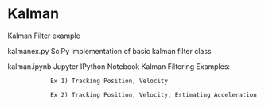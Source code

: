 # Kalman
Kalman Filter example

kalmanex.py  SciPy implementation of basic kalman filter class

kalman.ipynb   Jupyter IPython Notebook Kalman Filtering Examples:

                Ex 1) Tracking Position, Velocity

                Ex 2) Tracking Position, Velocity, Estimating Acceleration
